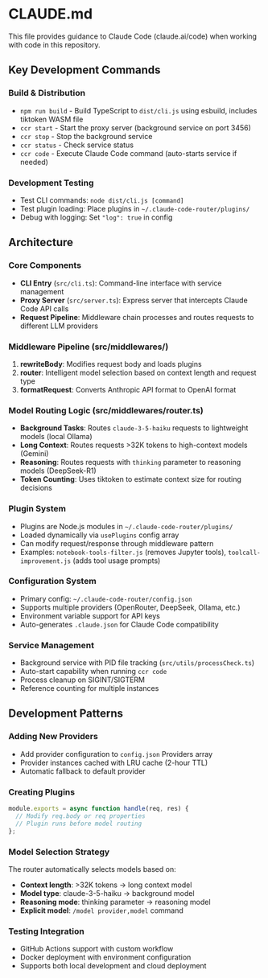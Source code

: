 # CLAUDE.md

This file provides guidance to Claude Code (claude.ai/code) when working with code in this repository.

## Key Development Commands

### Build & Distribution
- `npm run build` - Build TypeScript to `dist/cli.js` using esbuild, includes tiktoken WASM file
- `ccr start` - Start the proxy server (background service on port 3456)
- `ccr stop` - Stop the background service
- `ccr status` - Check service status
- `ccr code` - Execute Claude Code command (auto-starts service if needed)

### Development Testing
- Test CLI commands: `node dist/cli.js [command]`
- Test plugin loading: Place plugins in `~/.claude-code-router/plugins/`
- Debug with logging: Set `"log": true` in config

## Architecture

### Core Components
- **CLI Entry** (`src/cli.ts`): Command-line interface with service management
- **Proxy Server** (`src/server.ts`): Express server that intercepts Claude Code API calls
- **Request Pipeline**: Middleware chain processes and routes requests to different LLM providers

### Middleware Pipeline (src/middlewares/)
1. **rewriteBody**: Modifies request body and loads plugins
2. **router**: Intelligent model selection based on context length and request type
3. **formatRequest**: Converts Anthropic API format to OpenAI format

### Model Routing Logic (src/middlewares/router.ts)
- **Background Tasks**: Routes `claude-3-5-haiku` requests to lightweight models (local Ollama)
- **Long Context**: Routes requests >32K tokens to high-context models (Gemini)
- **Reasoning**: Routes requests with `thinking` parameter to reasoning models (DeepSeek-R1)
- **Token Counting**: Uses tiktoken to estimate context size for routing decisions

### Plugin System
- Plugins are Node.js modules in `~/.claude-code-router/plugins/`
- Loaded dynamically via `usePlugins` config array
- Can modify request/response through middleware pattern
- Examples: `notebook-tools-filter.js` (removes Jupyter tools), `toolcall-improvement.js` (adds tool usage prompts)

### Configuration System
- Primary config: `~/.claude-code-router/config.json`
- Supports multiple providers (OpenRouter, DeepSeek, Ollama, etc.)
- Environment variable support for API keys
- Auto-generates `.claude.json` for Claude Code compatibility

### Service Management
- Background service with PID file tracking (`src/utils/processCheck.ts`)
- Auto-start capability when running `ccr code`
- Process cleanup on SIGINT/SIGTERM
- Reference counting for multiple instances

## Development Patterns

### Adding New Providers
- Add provider configuration to `config.json` Providers array
- Provider instances cached with LRU cache (2-hour TTL)
- Automatic fallback to default provider

### Creating Plugins
```javascript
module.exports = async function handle(req, res) {
  // Modify req.body or req properties
  // Plugin runs before model routing
};
```

### Model Selection Strategy
The router automatically selects models based on:
- **Context length**: >32K tokens → long context model
- **Model type**: claude-3-5-haiku → background model  
- **Reasoning mode**: thinking parameter → reasoning model
- **Explicit model**: `/model provider,model` command

### Testing Integration
- GitHub Actions support with custom workflow
- Docker deployment with environment configuration
- Supports both local development and cloud deployment